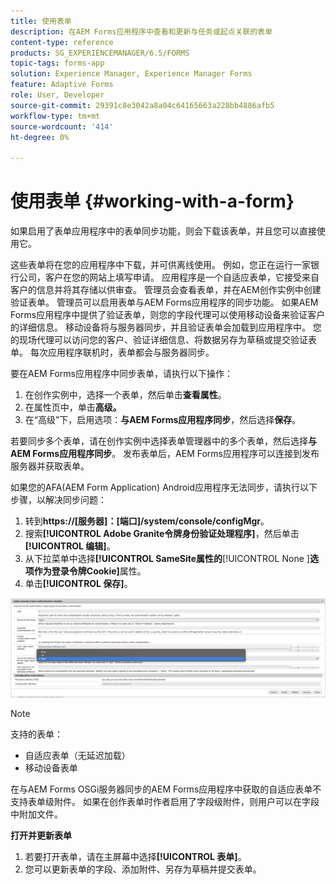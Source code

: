 ```yaml
---
title: 使用表单
description: 在AEM Forms应用程序中查看和更新与任务或起点关联的表单
content-type: reference
products: SG_EXPERIENCEMANAGER/6.5/FORMS
topic-tags: forms-app
solution: Experience Manager, Experience Manager Forms
feature: Adaptive Forms
role: User, Developer
source-git-commit: 29391c8e3042a8a04c64165663a228bb4886afb5
workflow-type: tm+mt
source-wordcount: '414'
ht-degree: 0%

---
```


# 使用表单 {#working-with-a-form}

如果启用了表单应用程序中的表单同步功能，则会下载该表单，并且您可以直接使用它。

这些表单将在您的应用程序中下载，并可供离线使用。 例如，您正在运行一家银行公司，客户在您的网站上填写申请。 应用程序是一个自适应表单，它接受来自客户的信息并将其存储以供审查。 管理员会查看表单，并在AEM创作实例中创建验证表单。 管理员可以启用表单与AEM Forms应用程序的同步功能。 如果AEM Forms应用程序中提供了验证表单，则您的字段代理可以使用移动设备来验证客户的详细信息。 移动设备将与服务器同步，并且验证表单会加载到应用程序中。 您的现场代理可以访问您的客户、验证详细信息、将数据另存为草稿或提交验证表单。 每次应用程序联机时，表单都会与服务器同步。

要在AEM Forms应用程序中同步表单，请执行以下操作：

1. 在创作实例中，选择一个表单，然后单击&#x200B;**查看属性**。
1. 在属性页中，单击&#x200B;**高级。**
1. 在“高级”下，启用选项：**与AEM Forms应用程序同步**，然后选择&#x200B;**保存**。

若要同步多个表单，请在创作实例中选择表单管理器中的多个表单，然后选择&#x200B;**与AEM Forms应用程序同步**。 发布表单后，AEM Forms应用程序可以连接到发布服务器并获取表单。

如果您的AFA(AEM Form Application) Android应用程序无法同步，请执行以下步骤，以解决同步问题：

1. 转到&#x200B;**https://[服务器]：[端口]/system/console/configMgr**。
1. 搜索&#x200B;**[!UICONTROL Adobe Granite令牌身份验证处理程序]**，然后单击&#x200B;**[!UICONTROL 编辑]**。
1. 从下拉菜单中选择&#x200B;**[!UICONTROL SameSite属性的**[!UICONTROL  None ]**选项作为登录令牌Cookie]**&#x200B;属性。
1. 单击&#x200B;**[!UICONTROL 保存]**。

![将图像与AFA Android应用程序同步](/help/forms/using/assets/afaandroid.png)

>[!NOTE]
>
>支持的表单：
>
>* 自适应表单（无延迟加载）
>* 移动设备表单
>
>在与AEM Forms OSGi服务器同步的AEM Forms应用程序中获取的自适应表单不支持表单级附件。 如果在创作表单时作者启用了字段级附件，则用户可以在字段中附加文件。


**打开并更新表单**

1. 若要打开表单，请在主屏幕中选择&#x200B;**[!UICONTROL 表单]**。
1. 您可以更新表单的字段、添加附件、另存为草稿并提交表单。
